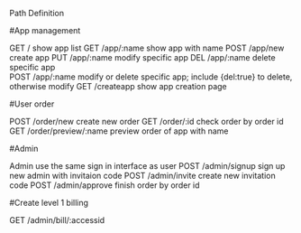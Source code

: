 Path Definition

#App management

GET /	show app list
GET /app/:name	show app with name 
POST /app/new	create app
PUT /app/:name  modify specific app
DEL /app/:name  delete specific app  
POST /app/:name modify or delete specific app; include {del:true} to delete, otherwise modify
GET /createapp show app creation page

#User order

POST /order/new 	  create new order
GET /order/:id  	  check order by order id
GET /order/preview/:name  preview order of app with name

#Admin

Admin use the same sign in interface as user
POST /admin/signup    		sign up new admin with invitaion code
POST /admin/invite    		create new invitation code
POST /admin/approve             finish order by order id


#Create level 1 billing

GET /admin/bill/:accessid


